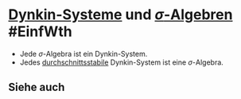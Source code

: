 # [Dynkin-Systeme](Einf.%20Wtheo/Definitions/Dynkin-System.md) und [$\sigma$-Algebren ](Einf.%20Wtheo/Definitions/sigma-Algebra.md) #EinfWth 
- Jede $\sigma$-Algebra ist ein Dynkin-System.
- Jedes [durchschnittsstabile](Einf.%20Wtheo/Definitions/durchschnittsstabil.md) Dynkin-System ist eine $\sigma$-Algebra.
## Siehe auch